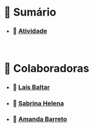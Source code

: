 # 📝 Sumário

- ### 🔗 [Atividade](./Aula27_Bootstrap_e_Razor/)

<br>


# 👥 Colaboradoras
- ### 🔗 [Laís Baltar](https://github.com/laisbaltar)
- ### 🔗 [Sabrina Helena](https://github.com/sabrinahelena)
- ### 🔗 [Amanda Barreto](https://github.com/amandacbarreto)